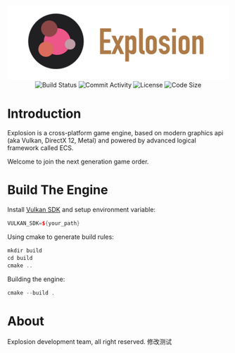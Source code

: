 
<center>
    <div><img width="800" src="./Docs/Img/logo.png" alt="Explosion Logo"/></div>
    <div>
        <img src="https://img.shields.io/github/workflow/status/ExplosionEngine/Explosion/CMake?style=for-the-badge" alt="Build Status"/>
        <img src="https://img.shields.io/github/commit-activity/m/ExplosionEngine/Explosion?style=for-the-badge" alt="Commit Activity"/>
        <img src="https://img.shields.io/github/license/ExplosionEngine/Explosion?style=for-the-badge" alt="License"/>
        <img src="https://img.shields.io/github/languages/code-size/ExplosionEngine/Explosion?style=for-the-badge" alt="Code Size"/>
    </div>
</center>

# Introduction

Explosion is a cross-platform game engine, based on modern graphics api (aka Vulkan, DirectX 12, Metal) and powered by advanced logical framework called ECS.

Welcome to join the next generation game order.

# Build The Engine

Install [Vulkan SDK](https://vulkan.lunarg.com/sdk/home) and setup environment variable:

```cpp
VULKAN_SDK=${your_path}
```

Using cmake to generate build rules:

```cpp
mkdir build
cd build
cmake ..
```

Building the engine:

```cpp
cmake --build .
```

# About

Explosion development team, all right reserved.
修改测试
